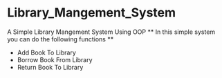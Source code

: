 # Library_Mangement_System
A Simple Library Mangement System Using OOP
** In this simple system you can do the following functions **
+ Add Book To Library
+ Borrow Book From Library
+ Return Book To Library
